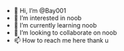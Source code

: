 - 👋 Hi, I’m @Bay001
- 👀 I’m interested in noob
- 🌱 I’m currently learning noob
- 💞️ I’m looking to collaborate on noob
- 📫 How to reach me here thank u

<!---
Bay001/Bay001 is a ✨ special ✨ repository because its `README.md` (this file) appears on your GitHub profile.
You can click the Preview link to take a look at your changes.
--->
